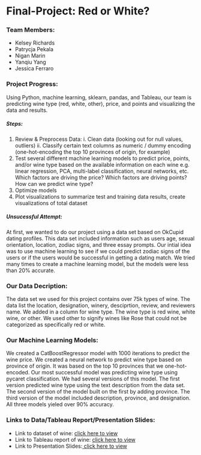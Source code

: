 # Final-Project: Red or White?

### Team Members:

* Kelsey Richards
* Patrycja Pekala
* Nigan Marin
* Yanqiu Yang
* Jessica Ferraro

### Project Progress:

Using Python, machine learning, sklearn, pandas, and Tableau, our team is predicting wine type (red, white, other), price, and points and visualizing the data and results.

##### Steps:

1. Review & Preprocess Data:
   i. Clean data (looking out for null values, outliers)
   ii. Classify certain text columns as numeric / dummy encoding (one-hot-encoding the top 10 provinces of origin, for example)
2. Test several different machine learning models to predict price, points, and/or wine type based on the available information on each wine
   e.g. linear regression, PCA, multi-label classification, neural networks, etc.
   Which factors are driving the price? Which factors are driving points? How can we predict wine type?
3. Optimize models
4. Plot visualizations to summarize test and training data results, create visualizations of total dataset

##### Unsucessful Attempt:

At first, we wanted to do our project using a data set based on OkCupid dating profiles. This data set included information such as users age, sexual orientation, location, zodiac signs, and three essay prompts. Our intial idea was to use machine learning to see if we could predict zodiac signs of the users or if the users would be successful in getting a dating match. We tried many times to create a machine learning model, but the models were less than 20% accurate.

### Our Data Decription:

The data set we used for this project contains over 75k types of wine. The data list the location, designation, winery, desciprtion, review, and reviewers name. We added in a column for wine type. The wine type is red wine, white wine, or other. We used other to signify wines like Rose that could not be categorized as specifically red or white.

### Our Machine Learning Models:

We created a CatBoostRegressor model with 1000 iterations to predict the wine price. We created a neural network to predict wine type based on province of origin. It was based on the top 10 provinces that we one-hot-encoded. Our most successful model was predicting wine type using pycaret classification. We had several versions of this model. The first version predicted wine type using the text description from the data set. The second version of the model built on the first by adding province. The third version of the model included description, province, and designation. All three models yieled over 90% accuracy.

### Links to Data/Tableau Report/Presentation Slides:

* Link to dataset of wine: [click here to view](https://www.kaggle.com/code/pierreco/eda-worldwide-french-wines/input)
* Link to Tableau report of wine: [click here to view](https://public.tableau.com/app/profile/jessica.ferraro/viz/Wine_16917203318780/Top10?publish=yes)
* Link to Presentation Slides:[ click here to view](https://docs.google.com/presentation/d/1xKt4QAIv9kK5b7D9CmnzMaw93glQc4jb/edit#slide=id.g23bcb29e4ff_3_0)

